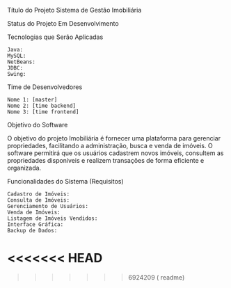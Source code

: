 Título do Projeto
Sistema de Gestão Imobiliária

Status do Projeto
Em Desenvolvimento

Tecnologias que Serão Aplicadas

    Java:
    MySQL: 
    NetBeans: 
    JDBC: 
    Swing: 

Time de Desenvolvedores

    Nome 1: [master]
    Nome 2: [time backend]
    Nome 3: [time frontend]
    
Objetivo do Software

O objetivo  do projeto Imobiliária é fornecer uma plataforma para gerenciar propriedades, 
facilitando a administração, busca e venda de imóveis. O software permitirá que os usuários cadastrem novos imóveis,
consultem as propriedades disponíveis e realizem transações de forma eficiente e organizada.

Funcionalidades do Sistema (Requisitos)

    Cadastro de Imóveis: 
    Consulta de Imóveis: 
    Gerenciamento de Usuários: 
    Venda de Imóveis:
    Listagem de Imóveis Vendidos: 
    Interface Gráfica:
    Backup de Dados: 
<<<<<<< HEAD
=======
    
>>>>>>> 6924209 ( readme)
